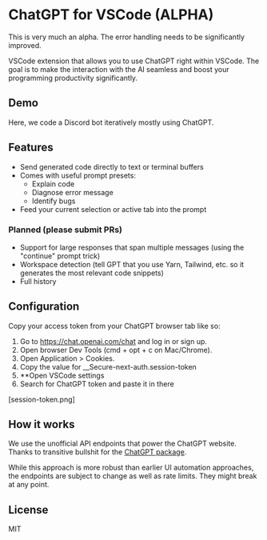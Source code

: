 # ChatGPT for VSCode (ALPHA)

This is very much an alpha. The error handling needs to be significantly improved.

VSCode extension that allows you to use ChatGPT right within VSCode. The goal is to make the interaction with the AI seamless and boost your programming productivity significantly.

## Demo

Here, we code a Discord bot iteratively mostly using ChatGPT.

## Features

- Send generated code directly to text or terminal buffers
- Comes with useful prompt presets:
  - Explain code
  - Diagnose error message
  - Identify bugs
- Feed your current selection or active tab into the prompt

### Planned (please submit PRs)

- Support for large responses that span multiple messages (using the "continue" prompt trick)
- Workspace detection (tell GPT that you use Yarn, Tailwind, etc. so it generates the most relevant code snippets)
- Full history

## Configuration

Copy your access token from your ChatGPT browser tab like so:

1. Go to https://chat.openai.com/chat and log in or sign up.
1. Open browser Dev Tools (cmd + opt + c on Mac/Chrome).
1. Open Application > Cookies.
1. Copy the value for \_\_Secure-next-auth.session-token
1. \*\*Open VSCode settings
1. Search for ChatGPT token and paste it in there

[session-token.png]

## How it works

We use the unofficial API endpoints that power the ChatGPT website. Thanks to transitive bullshit for the [ChatGPT package](https://github.com/transitive-bullshit/chatgpt-api).

While this approach is more robust than earlier UI automation approaches, the endpoints are subject to change as well as rate limits. They might break at any point.

## License

MIT
